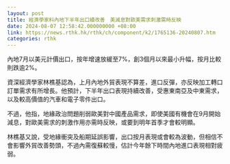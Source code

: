 ```yaml
---
layout: post
title: 經濟學家料內地下半年出口續改善　美減息對歐美需求刺激需時反映
date: 2024-08-07 12:58:42.000000000 +08:00
link: https://news.rthk.hk/rthk/ch/component/k2/1765136-20240807.htm
categories: rthk
---
```


內地7月以美元計價出口，按年增速放緩至7%，創3個月以來最小升幅，按月比較則跌逾2%。

資深經濟學家林樵基認為，上月內地外貿表現不算差，進口反彈，亦反映加工轉口訂單需求有所增長。他預計，下半年出口表現持續改善，受惠東南亞及中東需求，以及較高價值的汽車和電子零件出口。

不過，他指，地緣政治問題削弱歐美對中國產品需求，即使美國有機會在9月開始減息，對歐美需求的刺激作用亦需時反映，或要到明年首季才會較明顯。

林樵基又說，受地緣衝突及船期延誤影響，出口按月表現或會較為波動，但相信不會影響外貿改善勢頭，不過內需復蘇較慢，估計今年餘下時間內地進口表現相對疲弱。
